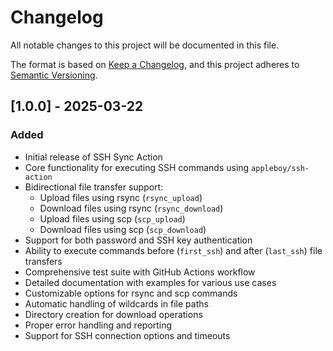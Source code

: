# Changelog

All notable changes to this project will be documented in this file.

The format is based on [Keep a Changelog](https://keepachangelog.com/en/1.0.0/),
and this project adheres to [Semantic Versioning](https://semver.org/spec/v2.0.0.html).

## [1.0.0] - 2025-03-22

### Added
- Initial release of SSH Sync Action
- Core functionality for executing SSH commands using `appleboy/ssh-action`
- Bidirectional file transfer support:
    - Upload files using rsync (`rsync_upload`)
    - Download files using rsync (`rsync_download`)
    - Upload files using scp (`scp_upload`)
    - Download files using scp (`scp_download`)
- Support for both password and SSH key authentication
- Ability to execute commands before (`first_ssh`) and after (`last_ssh`) file transfers
- Comprehensive test suite with GitHub Actions workflow
- Detailed documentation with examples for various use cases
- Customizable options for rsync and scp commands
- Automatic handling of wildcards in file paths
- Directory creation for download operations
- Proper error handling and reporting
- Support for SSH connection options and timeouts